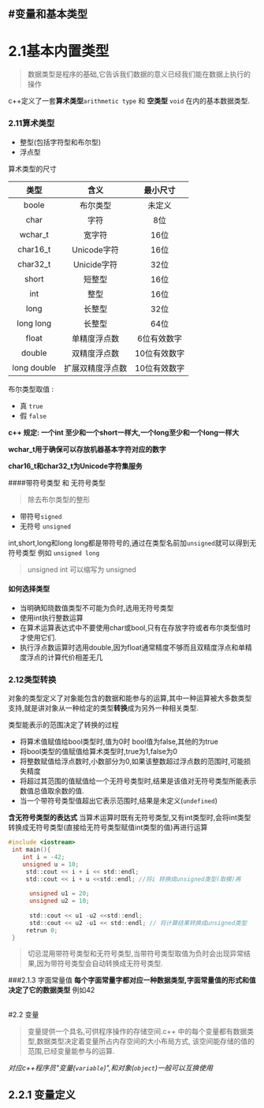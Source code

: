 #变量和基本类型
---
# 2.1基本内置类型

> 数据类型是程序的基础,它告诉我们数据的意义已经我们能在数据上执行的操作

c++定义了一套**算术类型**`arithmetic type` 和 **空类型** `void` 在内的基本数据类型. 
    
### 2.11算术类型
+ 整型(包括字符型和布尔型)
+ 浮点型

算术类型的尺寸

|   类型  |   含义  |   最小尺寸    |
|   :---: |   :---: |   :---:       |
| boole   | 布尔类型      | 未定义 |
| char    | 字符          | 8位 |
| wchar_t | 宽字符        | 16位|
| char16_t| Unicode字符   | 16位|
| char32_t| Unicide字符   | 32位|
| short   | 短整型        | 16位|
| int     | 整型          | 16位|
| long    | 长整型        | 32位|
| long long|长整型        | 64位|
| float   | 单精度浮点数  | 6位有效数字  |
| double  |双精度浮点数   | 10位有效数字 |
| long double | 扩展双精度浮点数 | 10位有效数字 | 

布尔类型取值 :
 + 真 `true`
 + 假 `false`
 
 **c++ 规定: 一个int 至少和一个short一样大,一个long至少和一个long一样大**
 
**wchar_t用于确保可以存放机器基本字符对应的数字**

**char16_t和char32_t为Unicode字符集服务**

####带符号类型 和 无符号类型
> 除去布尔类型的整形
+ 带符号`signed`
+ 无符号 `unsigned`

int,short,long和long long都是带符号的,通过在类型名前加`unsigned`就可以得到无符号类型
例如 `unsigned long`
> unsigned int 可以缩写为 unsigned 

#### **如何选择类型**
 
 * 当明确知晓数值类型不可能为负时,选用无符号类型
 * 使用int执行整数运算
 * 在算术运算表达式中不要使用char或bool,只有在存放字符或者布尔类型值时才使用它们.
 * 执行浮点数运算时选用double,因为float通常精度不够而且双精度浮点和单精度浮点的计算代价相差无几

### 2.12类型转换
 对象的类型定义了对象能包含的数据和能参与的运算,其中一种运算被大多数类型支持,就是讲对象从一种给定的类型**转换**成为另外一种相关类型.
 
类型能表示的范围决定了转换的过程

+ 将算术值赋值给bool类型时,值为0时 bool值为false,其他的为true
+ 将bool类型的值赋值给算术类型时,true为1,false为0
+ 将整数赋值给浮点数时,小数部分为0,如果该整数超过浮点数的范围时,可能损失精度
+ 将超过其范围的值赋值给一个无符号类型时,结果是该值对无符号类型所能表示数值总值取余数的值.
+ 当一个带符号类型值超出它表示范围时,结果是未定义(`undefined`)

**含无符号类型的表达式**
当算术运算时既有无符号类型,又有int类型时,会将int类型转换成无符号类型(直接给无符号类型赋值int类型的值)再进行运算
```objectivec
#include <iostream>
 int main(){
    int i = -42;
    unsigned u = 10;
     std::cout << i + i << std::endl;
     std::cout << i + u <<std::endl; //将i 转换成unsigned类型(取模)再 
         
      unsigned u1 = 20;
      unsigned u2 = 10;
     
      std::cout << u1 -u2 <<std::endl;
      std::cout << u2 -u1 << std::endl; // 将计算结果转换成unsigned类型    
     retrun 0;
 }
```
> 切忌混用带符号类型和无符号类型,当带符号类型取值为负时会出现异常结果,因为带符号类型会自动转换成无符号类型.

###2.1.3 字面常量值
**每个字面常量字都对应一种数据类型,字面常量值的形式和值决定了它的数据类型** 例如42

##
#2.2 变量
> 变量提供一个具名,可供程序操作的存储空间.c++ 中的每个变量都有数据类型,数据类型决定着变量所占内存空间的大小布局方式,
该空间能存储的值的范围,已经变量能参与的运算.  

*对应c++程序员"变量(`variable`)",和对象(`object`)一般可以互换使用*
 
## 2.2.1 变量定义

